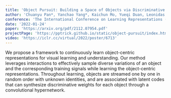 ```yaml
---
title: 'Object Pursuit: Building a Space of Objects via Discriminative Weight Generation'
author: 'Chuanyu Pan*, Yanchao Yang*, Kaichun Mo, Yueqi Duan, Leonidas J. Guibas'
conference: 'The International Conference on Learning Representations (ICLR), 2022'
date: '2022-01-24'
paper: 'https://arxiv.org/pdf/2112.07954.pdf'
projectPage: 'https://pptrick.github.io/static/object-pursuit/index.html'
video: 'https://iclr.cc/virtual/2022/poster/6713'
---
```

We propose a framework to continuously learn object-centric representations for visual learning and understanding. Our method leverages interactions to effectively sample diverse variations of an object and the corresponding training signals while learning the object-centric representations. Throughout learning, objects are streamed one by one in random order with unknown identities, and are associated with latent codes that can synthesize discriminative weights for each object through a convolutional hypernetwork.